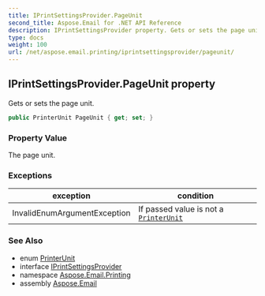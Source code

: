 ```yaml
---
title: IPrintSettingsProvider.PageUnit
second_title: Aspose.Email for .NET API Reference
description: IPrintSettingsProvider property. Gets or sets the page unit
type: docs
weight: 100
url: /net/aspose.email.printing/iprintsettingsprovider/pageunit/
---
```

## IPrintSettingsProvider.PageUnit property

Gets or sets the page unit.

```csharp
public PrinterUnit PageUnit { get; set; }
```

### Property Value

The page unit.

### Exceptions

| exception | condition |
| --- | --- |
| InvalidEnumArgumentException | If passed value is not a [`PrinterUnit`](../../printerunit/) |

### See Also

* enum [PrinterUnit](../../printerunit/)
* interface [IPrintSettingsProvider](../)
* namespace [Aspose.Email.Printing](../../iprintsettingsprovider/)
* assembly [Aspose.Email](../../../)


